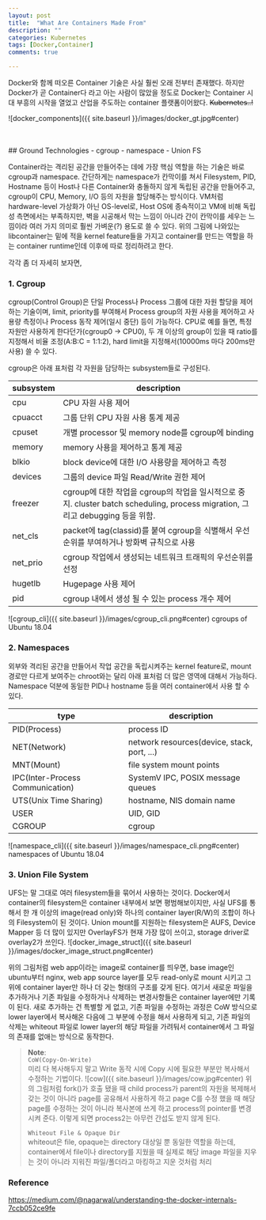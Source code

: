 ```yaml
---
layout: post
title:  "What Are Containers Made From"
description: ""
categories: Kubernetes
tags: [Docker,Container]
comments: true

---
```




Docker와 함께 떠오른 Container 기술은 사실 훨씬 오래 전부터 존재했다. 하지만 Docker가 곧 Container다 라고 아는 사람이
많았을 정도로 Docker는 Container 시대 부흥의 시작을 열었고 산업을 주도하는 container 플랫폼이어왔다. ~~Kubernetes..!~~

![docker_components]({{ site.baseurl }}/images/docker_gt.jpg#center)


<br>
<br>
## Ground Technologies
- cgroup
- namespace
- Union FS

Container라는 격리된 공간을 만들어주는 데에 가장 핵심 역할을 하는 기술은 바로 cgroup과 namespace. 간단하게는 namespace가
칸막이를 쳐서 Filesystem, PID, Hostname 등이 Host나 다른 Container와 충돌하지 않게 독립된 공간을 만들어주고, cgroup이
CPU, Memory, I/O 등의 자원을 할당해주는 방식이다. VM처럼 hardware-level 가상화가 아닌 OS-level로, Host OS에 종속적이고
VM에 비해 독립성 측면에서는 부족하지만, 벽을 시공해서 막는 느낌이 아니라 간이 칸막이를 세우는 느낌이라 여러 가지 의미로
훨씬 가벼운(?) 용도로 쓸 수 있다. 위의 그림에 나와있는 libcontainer는 밑에 적을 kernel feature들을 가지고 container를 만드는 역할을 하는 container runtime인데 이후에 따로 정리하려고 한다.

각각 좀 더 자세히 보자면,



### 1. Cgroup

cgroup(Control Group)은 단일 Process나 Process 그룹에 대한 자원 할당을 제어하는 기술이며, limit, priority를 부여해서
Process group의 자원 사용을 제어하고 사용량 측정이나 Process 동작 제어(일시 중단) 등이 가능하다. CPU로 예를 들면, 특정 자원만 사용하게 한다던가(cgroup0 -> CPU0), 두 개 이상의 group이 있을 때 ratio를 지정해서 비율 조정(A:B:C = 1:1:2),  hard limit을 지정해서(10000ms 마다 200ms만 사용) 쓸 수 있다.

cgroup은 아래 표처럼 각 자원을 담당하는 subsystem들로 구성된다.

| subsystem | description                                                  |
| --------- | ------------------------------------------------------------ |
| cpu       | CPU 자원 사용 제어                                           |
| cpuacct   | 그룹 단위 CPU 자원 사용 통계 제공                            |
| cpuset    | 개별 processor 및 memory node를 cgroup에 binding             |
| memory    | memory 사용을 제어하고 통계 제공                             |
| blkio     | block device에 대한 I/O 사용량을 제어하고 측정               |
| devices   | 그룹의 device 파일 Read/Write 권한 제어                      |
| freezer   | cgroup에 대한 작업을 cgroup의 작업을 일시적으로 중지.  cluster batch scheduling, process migration, 그리고 debugging 등을 위함. |
| net_cls   | packet에 tag(classid)를 붙여 cgroup을 식별해서 우선순위를 부여하거나 방화벽 규칙으로 사용 |
| net_prio  | cgroup 작업에서 생성되는 네트워크 트래픽의 우선순위를 선정 |
| hugetlb   | Hugepage 사용 제어                                           |
| pid       | cgroup 내에서 생성 될 수 있는 process 개수 제어              |

![cgroup_cli]({{ site.baseurl }}/images/cgroup_cli.png#center)
cgroups of Ubuntu 18.04 



### 2. Namespaces

외부와 격리된 공간을 만들어서 작업 공간을 독립시켜주는 kernel feature로, mount 경로만 다르게 보여주는 chroot와는 달리
아래 표처럼 더 많은 영역에 대해서 가능하다. Namespace 덕분에 동일한 PID나 hostname 등을 여러 container에서 사용 할 수
있다.

| type                             | description                                 |
| -------------------------------- | ------------------------------------------- |
| PID(Process)                     | process ID                                  |
| NET(Network)                     | network resources(device, stack, port, ...) |
| MNT(Mount)                       | file system mount points                    |
| IPC(Inter-Process Communication) | SystemV IPC, POSIX message queues           |
| UTS(Unix Time Sharing)           | hostname, NIS domain name                   |
| USER                             | UID, GID                                    |
| CGROUP                           | cgroup                                      |

![namespace_cli]({{ site.baseurl }}/images/namespace_cli.png#center)
namespaces of Ubuntu 18.04   

### 3. Union File System
UFS는 말 그대로 여러 filesystem들을 묶어서 사용하는 것이다. Docker에서 container의 filesystem은 container 내부에서 보면 평범해보이지만, 사실 UFS를 통해서 한 개 이상의 image(read only)와 하나의 container layer(R/W)의 조합이 하나의
Filesystem이 된 것이다. Union mount를 지원하는 filesystem은 AUFS, Device Mapper 등 더 많이 있지만 OverlayFS가 현재 가장 많이 쓰이고, storage driver로 overlay2가 쓰인다.
![docker_image_struct]({{ site.baseurl }}/images/docker_image_struct.png#center)

위의 그림처럼 web app이라는 image로 container를 띄우면, base image인 ubuntu부터 nginx, web app source layer를 모두
read-only로 mount 시키고 그 위에 container layer만 하나 더 갖는 형태의 구조를 갖게 된다. 여기서 새로운 파일을 추가하거나 기존 파일을 수정하거나 삭제하는 변경사항들은 container layer에만 기록이 된다. 새로 추가하는 건 특별할 게 없고, 기존 파일을 수정하는 과정은 CoW 방식으로 lower layer에서 복사해온 다음에 그 부분에 수정을 해서 사용하게 되고, 기존 파일의 삭제는 whiteout 파일로 lower layer의 해당 파일을 가려둬서 container에서 그 파일의 존재를 없애는 방식으로 동작한다.

>**Note**:  
>```CoW(Copy-On-Write)```  
>미리 다 복사해두지 말고 Write 동작 시에 Copy 시에 필요한 부분만 복사해서 수정하는 기법이다.
>![cow]({{ site.baseurl }}/images/cow.jpg#center)
>위의 그림처럼 fork()가 호출 됐을 때 child process가 parent의 자원을 복제해서 갖는 것이 아니라 page를 공유해서 사용하게 하고 page C를 수정 했을 때 해당 page를 수정하는 것이 아니라 복사본에 쓰게 하고 process의 pointer를 변경시켜 준다. 이렇게 되면 process2는 아무런 간섭도 받지 않게 된다.
>
>```Whiteout File & Opaque Dir```  
> whiteout은 file, opaque는 directory 대상일 뿐 동일한 역할을 하는데, container에서 file이나 directory를 지웠을 때 실제로 해당 image 파일을 지우는 것이 아니라 지워진 파일/폴더라고 마킹하고 지운 것처럼 처리


### Reference ###

https://medium.com/@nagarwal/understanding-the-docker-internals-7ccb052ce9fe
